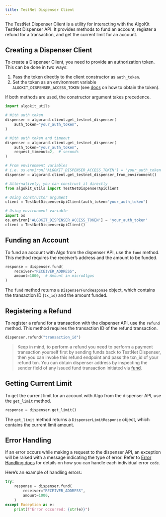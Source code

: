 ```yaml
---
title: TestNet Dispenser Client
---
```


The TestNet Dispenser Client is a utility for interacting with the AlgoKit TestNet Dispenser API. It provides methods to fund an account, register a refund for a transaction, and get the current limit for an account.

## Creating a Dispenser Client

To create a Dispenser Client, you need to provide an authorization token. This can be done in two ways:

1. Pass the token directly to the client constructor as `auth_token`.
2. Set the token as an environment variable `ALGOKIT_DISPENSER_ACCESS_TOKEN` (see [docs](https://github.com/algorandfoundation/algokit-cli/blob/main/docs/features/dispenser.md#login) on how to obtain the token).

If both methods are used, the constructor argument takes precedence.

```python
import algokit_utils

# With auth token
dispenser = algorand.client.get_testnet_dispenser(
    auth_token="your_auth_token",
)

# With auth token and timeout
dispenser = algorand.client.get_testnet_dispenser(
    auth_token="your_auth_token",
    request_timeout=2,  # seconds
)

# From environment variables
# i.e. os.environ['ALGOKIT_DISPENSER_ACCESS_TOKEN'] = 'your_auth_token'
dispenser = algorand.client.get_testnet_dispenser_from_environment()

# Alternatively, you can construct it directly
from algokit_utils import TestNetDispenserApiClient

# Using constructor argument
client = TestNetDispenserApiClient(auth_token="your_auth_token")

# Using environment variable
import os
os.environ['ALGOKIT_DISPENSER_ACCESS_TOKEN'] = 'your_auth_token'
client = TestNetDispenserApiClient()
```

## Funding an Account

To fund an account with Algo from the dispenser API, use the `fund` method. This method requires the receiver’s address and the amount to be funded.

```python
response = dispenser.fund(
    receiver="RECEIVER_ADDRESS",
    amount=1000,  # Amount in microAlgos
)
```

The `fund` method returns a `DispenserFundResponse` object, which contains the transaction ID (`tx_id`) and the amount funded.

## Registering a Refund

To register a refund for a transaction with the dispenser API, use the `refund` method. This method requires the transaction ID of the refund transaction.

```python
dispenser.refund("transaction_id")
```

> Keep in mind, to perform a refund you need to perform a payment transaction yourself first by sending funds back to TestNet Dispenser, then you can invoke this refund endpoint and pass the txn_id of your refund txn. You can obtain dispenser address by inspecting the sender field of any issued fund transaction initiated via [fund]().

## Getting Current Limit

To get the current limit for an account with Algo from the dispenser API, use the `get_limit` method.

```python
response = dispenser.get_limit()
```

The `get_limit` method returns a `DispenserLimitResponse` object, which contains the current limit amount.

## Error Handling

If an error occurs while making a request to the dispenser API, an exception will be raised with a message indicating the type of error. Refer to [Error Handling docs](https://github.com/algorandfoundation/algokit/blob/main/docs/testnet_api.md#error-handling) for details on how you can handle each individual error `code`.

Here’s an example of handling errors:

```python
try:
    response = dispenser.fund(
        receiver="RECEIVER_ADDRESS",
        amount=1000,
    )
except Exception as e:
    print(f"Error occurred: {str(e)}")
```
